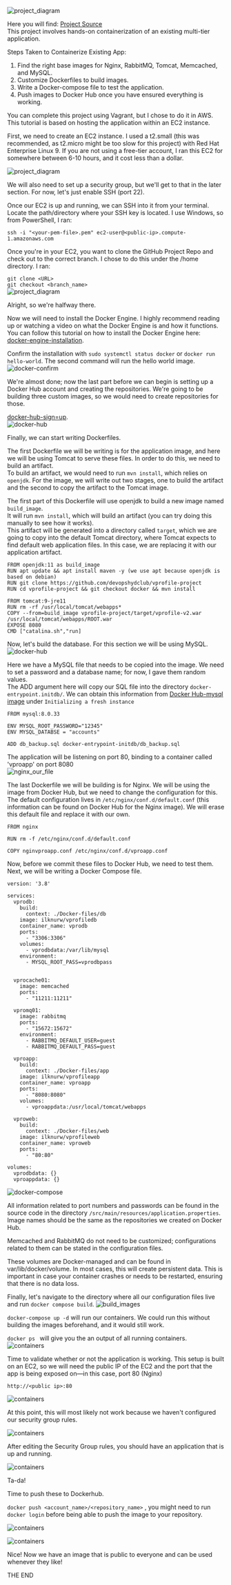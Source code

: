![project_diagram](https://github.com/ilknurm/DevOps_Projects/blob/main/1.Containerize_Java_App/images/diagram.png)  

Here you will find: [Project Source](https://www.udemy.com/course/devopsprojects/)  
This project involves hands-on containerization of an existing multi-tier application.  

Steps Taken to Containerize Existing App:  
1. Find the right base images for Nginx, RabbitMQ, Tomcat, Memcached, and MySQL.  
2. Customize Dockerfiles to build images.  
3. Write a Docker-compose file to test the application.  
4. Push images to Docker Hub once you have ensured everything is working.  

You can complete this project using Vagrant, but I chose to do it in AWS. This tutorial is based on hosting the application within an EC2 instance.  

First, we need to create an EC2 instance. I used a t2.small (this was recommended, as t2.micro might be too slow for this project) with Red Hat Enterprise Linux 9. If you are not using a free-tier account, I ran this EC2 for somewhere between 6-10 hours, and it cost less than a dollar.  

![project_diagram](https://github.com/ilknurm/DevOps_Projects/blob/main/1.Containerize_Java_App/images/EC2.png)  

We will also need to set up a security group, but we'll get to that in the later section. For now, let's just enable SSH (port 22).  

Once our EC2 is up and running, we can SSH into it from your terminal. Locate the path/directory where your SSH key is located. I use Windows, so from PowerShell, I ran:  


```ssh -i "<your-pem-file>.pem" ec2-user@<public-ip>.compute-1.amazonaws.com```  

Once you're in your EC2, you want to clone the GitHub Project Repo and check out to the correct branch. I chose to do this under the /home directory. I ran:  

 ```git clone <URL>```    
```git checkout <branch_name>```    
![project_diagram](https://github.com/ilknurm/DevOps_Projects/blob/main/1.Containerize_Java_App/images/git_clone.png)  

Alright, so we're halfway there.  

Now we will need to install the Docker Engine. I highly recommend reading up or watching a video on what the Docker Engine is and how it functions. You can follow this tutorial on how to install the Docker Engine here:  
 [docker-engine-installation](https://docs.docker.com/engine/install).  

Confirm the installation with ```sudo systemctl status docker``` or ```docker run hello-world```. The second command will run the hello world image.  
![docker-confirm](https://github.com/ilknurm/DevOps_Projects/blob/main/1.Containerize_Java_App/images/docker-confirm.png)  

We're almost done; now the last part before we can begin is setting up a Docker Hub account and creating the repositories. We're going to be building three custom images, so we would need to create repositories for those.  
 
 [docker-hub-sign=up](https://docs.docker.com/docker-id/).  
![docker-hub](https://github.com/ilknurm/DevOps_Projects/blob/main/1.Containerize_Java_App/images/docker_hub.png)    

Finally, we can start writing Dockerfiles.  
  
The first Dockerfile we will be writing is for the application image, and here we will be using Tomcat to serve these files. In order to do this, we need to build an artifact.  
To build an artifact, we would need to run ```mvn install```, which relies on ```openjdk```. For the image, we will write out two stages, one to build the artifact and the second to copy the artifact to the Tomcat image.  

The first part of this Dockerfile will use openjdk to build a new image named `build_image`.  
It will run ```mvn install```, which will build an artifact (you can try doing this manually to see how it works).  
This artifact will be generated into a directory called `target`, which we are going to copy into the default Tomcat directory, where Tomcat expects to find default web application files. In this case, we are replacing it with our application artifact.  


```
FROM openjdk:11 as build_image  
RUN apt update && apt install maven -y (we use apt because openjdk is based on debian)  
RUN git clone https://github.com/devopshydclub/vprofile-project  
RUN cd vprofile-project && git checkout docker && mvn install  

FROM tomcat:9-jre11  
RUN rm -rf /usr/local/tomcat/webapps*  
COPY --from=build_image vprofile-project/target/vprofile-v2.war /usr/local/tomcat/webapps/ROOT.war  
EXPOSE 8080  
CMD ["catalina.sh","run]  

```  

Now, let's build the database. For this section we will be using MySQL.   
![docker-hub](https://github.com/ilknurm/DevOps_Projects/blob/main/1.Containerize_Java_App/images/app_docker.png)  

Here we have a MySQL file that needs to be copied into the image. We need to set a password and a database name; for now, I gave them random values.  
The ADD argument here will copy our SQL file into the directory ```docker-entrypoint.initdb/```. We can obtain this information from  [Docker Hub-mysql image](https://hub.docker.com/_/mysql) under ```Initializing a fresh instance```

```
FROM mysql:8.0.33  

ENV MYSQL_ROOT_PASSWORD="12345"  
ENV MYSQL_DATABSE = "accounts"  

ADD db_backup.sql docker-entrypoint-initdb/db_backup.sql    

```  


The application will be listening on port 80, binding to a container called 'vproapp' on port 8080   
![nginx_our_file](https://github.com/ilknurm/DevOps_Projects/blob/main/1.Containerize_Java_App/images/nginx_conf.png)

The last Dockerfile we will be building is for Nginx. We will be using the image from Docker Hub, but we need to change the configuration for this. The default configuration lives in ```/etc/nginx/conf.d/default.conf``` (this information can be found on Docker Hub for the Nginx image). We will erase this default file and replace it with our own.


```
FROM nginx  

RUN rm -f /etc/nginx/conf.d/default.conf  

COPY nginvproapp.conf /etc/nginx/conf.d/vproapp.conf  
```


Now, before we commit these files to Docker Hub, we need to test them. Next, we will be writing a Docker Compose file.  


```
version: '3.8'

services:
  vprodb:
    build:
      context: ./Docker-files/db
    image: ilknurw/vprofiledb
    container_name: vprodb
    ports:
      - "3306:3306"
    volumes:
      - vprodbdata:/var/lib/mysql 
    environment:
      - MYSQL_ROOT_PASS=vprodbpass


  vprocache01:       
    image: memcached
    ports:
      - "11211:11211"

  vpromq01:
    image: rabbitmq
    ports:
      - "15672:15672"
    environment:
      - RABBITMQ_DEFAULT_USER=guest
      - RABBITMQ_DEFAULT_PASS=guest

  vproapp:
    build:
      context: ./Docker-files/app
    image: ilknurw/vprofileapp
    container_name: vproapp
    ports:
      - "8080:8080"
    volumes:
      - vproappdata:/usr/local/tomcat/webapps

  vproweb:
    build:
      context: ./Docker-files/web
    image: ilknurw/vprofileweb
    container_name: vproweb
    ports:
      - "80:80"

volumes:
  vprodbdata: {}
  vproappdata: {}
```  

![docker-compose](https://github.com/ilknurm/DevOps_Projects/blob/main/1.Containerize_Java_App/images/app-properties.png)  

All information related to port numbers and passwords can be found in the source code in the directory ```/src/main/resources/application.properties```. Image names should be the same as the repositories we created on Docker Hub.  

Memcached and RabbitMQ do not need to be customized; configurations related to them can be stated in the configuration files.  

These volumes are Docker-managed and can be found in var/lib/docker/volume. In most cases, this will create persistent data. This is important in case your container crashes or needs to be restarted, ensuring that there is no data loss.  

Finally, let's navigate to the directory where all our configuration files live and run ```docker compose build```.
![build_images](https://github.com/ilknurm/DevOps_Projects/blob/main/1.Containerize_Java_App/images/build_images.png)  

```docker-compose up -d``` will run our containers. We could run this without building the images beforehand, and it would still work.  

```docker ps ``` will give you the an output of all running containers.  
![containers](https://github.com/ilknurm/DevOps_Projects/blob/main/1.Containerize_Java_App/images/containers.png)  

Time to validate whether or not the application is working. This setup is built on an EC2, so we will need the public IP of the EC2 and the port that the app is being exposed on—in this case, port 80 (Nginx)  


```http://<public ip>:80```  

![containers](https://github.com/ilknurm/DevOps_Projects/blob/main/1.Containerize_Java_App/images/public.ip.png)  

At this point, this will most likely not work because we haven't configured our security group rules.  

![containers](https://github.com/ilknurm/DevOps_Projects/blob/main/1.Containerize_Java_App/images/SG.png)  

After editing the Security Group rules, you should have an application that is up and running.  

![containers](https://github.com/ilknurm/DevOps_Projects/blob/main/1.Containerize_Java_App/images/website.png)  

Ta-da!  
  
Time to push these to Dockerhub.  

```docker push <account_name>/<repository_name>``` , you might need to run ```docker login``` before being able to push the image to your repository.  

![containers](https://github.com/ilknurm/DevOps_Projects/blob/main/1.Containerize_Java_App/images/docker_push.png)  

![containers](https://github.com/ilknurm/DevOps_Projects/blob/main/1.Containerize_Java_App/images/docker_hub_images.png)  


Nice! Now we have an image that is public to everyone and can be used whenever they like!  

THE END  





















